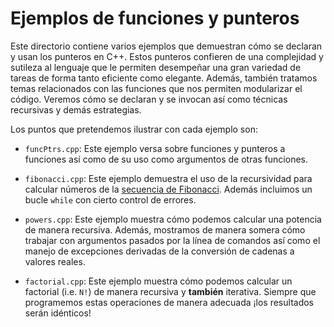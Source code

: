 # Ejemplos de funciones y punteros
Este directorio contiene varios ejemplos que demuestran cómo se declaran y usan
los punteros en C++. Estos punteros confieren de una complejidad y sutileza al
lenguaje que le permiten desempeñar una gran variedad de tareas de forma tanto
eficiente como elegante. Además, también tratamos temas relacionados con las
funciones que nos permiten modularizar el código. Veremos cómo se declaran y
se invocan así como técnicas recursivas y demás estrategias.

Los puntos que pretendemos ilustrar con cada ejemplo son:

- `funcPtrs.cpp`: Este ejemplo versa sobre funciones y punteros a funciones así como de su
uso como argumentos de otras funciones.

- `fibonacci.cpp`: Este ejemplo demuestra el uso de la recursividad para calcular números
de la [secuencia de Fibonacci](https://en.wikipedia.org/wiki/Fibonacci_number). Además incluimos
un bucle `while` con cierto control de errores.

- `powers.cpp`: Este ejemplo muestra cómo podemos calcular una potencia de manera recursiva.
Además, mostramos de manera somera cómo trabajar con argumentos pasados por la línea de
comandos así como el manejo de excepciones derivadas de la conversión de cadenas a valores reales.

- `factorial.cpp`: Este ejemplo muestra cómo podemos calcular un factorial (i.e. `N!`) de manera
recursiva y **también** iterativa. Siempre que programemos estas operaciones de manera adecuada ¡los
resultados serán idénticos!
